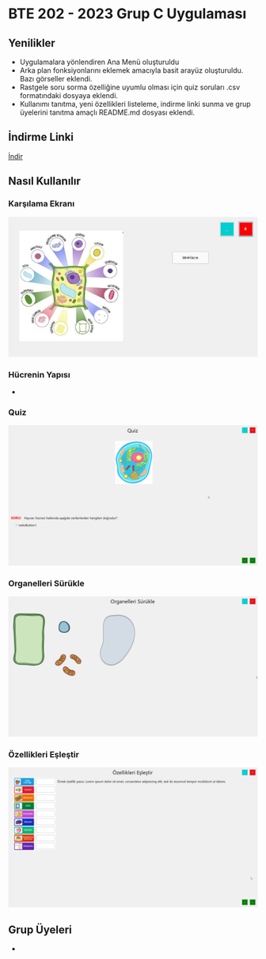 # BTE 202 - 2023 Grup C Uygulaması
## Yenilikler
- Uygulamalara yönlendiren Ana Menü oluşturuldu
- Arka plan fonksiyonlarını eklemek amacıyla basit arayüz oluşturuldu. Bazı görseller eklendi.
- Rastgele soru sorma özelliğine uyumlu olması için quiz soruları .csv formatındaki dosyaya eklendi.
- Kullanımı tanıtma, yeni özellikleri listeleme, indirme linki sunma ve grup üyelerini tanıtma amaçlı README.md dosyası eklendi.
## İndirme Linki
[İndir](https://github.com/the-woose/BTE-202-2023-Grup-C-Uygulamasi/releases/download/v0.1/BTE.202.-.2023.Grup.C.Uygulamasi.exe)
## Nasıl Kullanılır
### Karşılama Ekranı
![karsilama](./Screenshots/MainMenu.jpg)
### Hücrenin Yapısı
- 
### Quiz
![quiz](./Screenshots/FormQuiz.png)
### Organelleri Sürükle
![surukle](./Screenshots/FormSurukle.png)
### Özellikleri Eşleştir
![eslestir](./Screenshots/FormEslestir.png)
## Grup Üyeleri
-